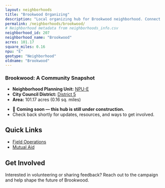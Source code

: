 ```yaml
---
layout: neighborhoods
title: "Brookwood Organizing"
description: "Local organizing hub for Brookwood neighborhood. Connect with field operations, mutual aid, and community organizing efforts."
permalink: /neighborhoods/brookwood/
# Neighborhood metadata from neighborhoods_info.csv
neighborhood_id: 207
neighborhood_name: "Brookwood"
acres: 101.17
square_miles: 0.16
npu: "E"
geotype: "Neighborhood"
oldname: "Brookwood"
---
```


### **Brookwood: A Community Snapshot**

  * **Neighborhood Planning Unit:** [NPU-E](https://www.atlantaga.gov/government/departments/city-planning/neighborhood-planning-units/neighborhood-and-npu-contacts)
  * **City Council District:** [District 5](https://citycouncil.atlantaga.gov/council-members/antonio-lewis)
  * **Area:** 101.17 acres (0.16 sq. miles)

- 🚧 **Coming soon — this hub is still under construction.**
- Check back shortly for updates, resources, and ways to get involved.

## Quick Links

- [Field Operations](./field-ops/)
- [Mutual Aid](./mutual-aid/)

## Get Involved

Interested in volunteering or sharing feedback? Reach out to the campaign and help shape the future of Brookwood.
